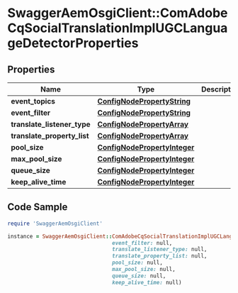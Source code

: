 # SwaggerAemOsgiClient::ComAdobeCqSocialTranslationImplUGCLanguageDetectorProperties

## Properties

Name | Type | Description | Notes
------------ | ------------- | ------------- | -------------
**event_topics** | [**ConfigNodePropertyString**](ConfigNodePropertyString.md) |  | [optional] 
**event_filter** | [**ConfigNodePropertyString**](ConfigNodePropertyString.md) |  | [optional] 
**translate_listener_type** | [**ConfigNodePropertyArray**](ConfigNodePropertyArray.md) |  | [optional] 
**translate_property_list** | [**ConfigNodePropertyArray**](ConfigNodePropertyArray.md) |  | [optional] 
**pool_size** | [**ConfigNodePropertyInteger**](ConfigNodePropertyInteger.md) |  | [optional] 
**max_pool_size** | [**ConfigNodePropertyInteger**](ConfigNodePropertyInteger.md) |  | [optional] 
**queue_size** | [**ConfigNodePropertyInteger**](ConfigNodePropertyInteger.md) |  | [optional] 
**keep_alive_time** | [**ConfigNodePropertyInteger**](ConfigNodePropertyInteger.md) |  | [optional] 

## Code Sample

```ruby
require 'SwaggerAemOsgiClient'

instance = SwaggerAemOsgiClient::ComAdobeCqSocialTranslationImplUGCLanguageDetectorProperties.new(event_topics: null,
                                 event_filter: null,
                                 translate_listener_type: null,
                                 translate_property_list: null,
                                 pool_size: null,
                                 max_pool_size: null,
                                 queue_size: null,
                                 keep_alive_time: null)
```


